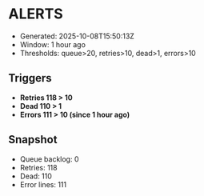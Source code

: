 # ALERTS

- Generated: 2025-10-08T15:50:13Z
- Window: 1 hour ago
- Thresholds: queue>20, retries>10, dead>1, errors>10

## Triggers
- **Retries 118 > 10**
- **Dead 110 > 1**
- **Errors 111 > 10 (since 1 hour ago)**

## Snapshot
- Queue backlog: 0
- Retries: 118
- Dead: 110
- Error lines: 111
